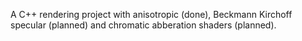 A C++ rendering project with anisotropic (done), Beckmann Kirchoff specular (planned) and chromatic abberation shaders (planned).
